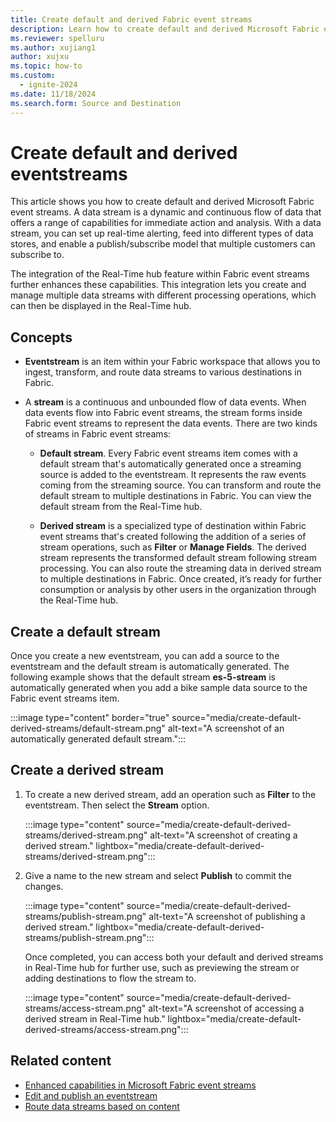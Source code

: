 ```yaml
---
title: Create default and derived Fabric event streams
description: Learn how to create default and derived Microsoft Fabric event streams.
ms.reviewer: spelluru
ms.author: xujiang1
author: xujxu
ms.topic: how-to
ms.custom:
  - ignite-2024
ms.date: 11/18/2024
ms.search.form: Source and Destination
---
```


# Create default and derived eventstreams

This article shows you how to create default and derived Microsoft Fabric event streams. A data stream is a dynamic and continuous flow of data that offers a range of capabilities for immediate action and analysis. With a data stream, you can set up real-time alerting, feed into different types of data stores, and enable a publish/subscribe model that multiple customers can subscribe to.

The integration of the Real-Time hub feature within Fabric event streams further enhances these capabilities. This integration lets you create and manage multiple data streams with different processing operations, which can then be displayed in the Real-Time hub.



## Concepts

- **Eventstream** is an item within your Fabric workspace that allows you to ingest, transform, and route data streams to various destinations in Fabric.

- A **stream** is a continuous and unbounded flow of data events. When data events flow into Fabric event streams, the stream forms inside Fabric event streams to represent the data events. There are two kinds of streams in Fabric event streams:

  - **Default stream**. Every Fabric event streams item comes with a default stream that's automatically generated once a streaming source is added to the eventstream. It represents the raw events coming from the streaming source. You can transform and route the default stream to multiple destinations in Fabric. You can view the default stream from the Real-Time hub.

  - **Derived stream** is a specialized type of destination within Fabric event streams that's created following the addition of a series of stream operations, such as **Filter** or **Manage Fields**. The derived stream represents the transformed default stream following stream processing. You can also route the streaming data in derived stream to multiple destinations in Fabric. Once created, it’s ready for further consumption or analysis by other users in the organization through the Real-Time hub.

## Create a default stream

Once you create a new eventstream, you can add a source to the eventstream and the default stream is automatically generated. The following example shows that the default stream **es-5-stream** is automatically generated when you add a bike sample data source to the Fabric event streams item.

:::image type="content" border="true" source="media/create-default-derived-streams/default-stream.png" alt-text="A screenshot of an automatically generated default stream.":::

## Create a derived stream

1. To create a new derived stream, add an operation such as **Filter** to the eventstream. Then select the **Stream** option.

    :::image type="content" source="media/create-default-derived-streams/derived-stream.png" alt-text="A screenshot of creating a derived stream." lightbox="media/create-default-derived-streams/derived-stream.png":::
1. Give a name to the new stream and select **Publish** to commit the changes.

    :::image type="content" source="media/create-default-derived-streams/publish-stream.png" alt-text="A screenshot of publishing a derived stream." lightbox="media/create-default-derived-streams/publish-stream.png":::

   Once completed, you can access both your default and derived streams in Real-Time hub for further use, such as previewing the stream or adding destinations to flow the stream to.

    :::image type="content" source="media/create-default-derived-streams/access-stream.png" alt-text="A screenshot of accessing a derived stream in Real-Time hub." lightbox="media/create-default-derived-streams/access-stream.png":::

## Related content

- [Enhanced capabilities in Microsoft Fabric event streams](overview.md)
- [Edit and publish an eventstream](edit-publish.md)
- [Route data streams based on content](route-events-based-on-content.md)
